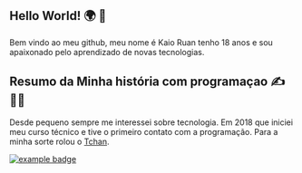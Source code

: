 ## Hello World! :earth_africa: :vulcan_salute:

Bem vindo ao meu github, meu nome é Kaio Ruan tenho 18 anos e sou apaixonado pelo aprendizado de novas tecnologias.

## Resumo da Minha história com programaçao :writing_hand: :man_technologist:

Desde pequeno sempre me interessei sobre tecnologia. Em 2018 que iniciei meu curso técnico e tive o primeiro contato com a programação. Para a minha sorte rolou o [Tchan](https://www.youtube.com/watch?v=KvqER_pOFd4).

 <a href="">
    <img src="https://github.com/MikeCodesDotNET/ColoredBadges/tree/master/svg/social/instagram.svg" alt="example badge" style="vertical-align:top margin:6px 4px">
  </a> 



